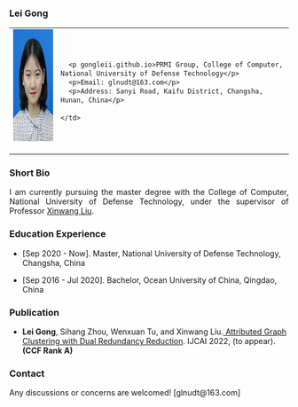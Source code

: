 <!-- ## Welcome to GitHub Pages -->

### Lei Gong

<table class="imgtable">
  <tr>
    <td>
      <img src="/image.jpg" alt="Lei Gong" width="160px" height="201.6px" />&nbsp;
    </td>
    <td align="left">
     
      <p gongleii.github.io>PRMI Group, College of Computer, National University of Defense Technology</p>
      <p>Email: glnudt@163.com</p>
      <p>Address: Sanyi Road, Kaifu District, Changsha, Hunan, China</p>
      
    </td>
 </tr>
</table>

### Short Bio
  <p align = "justify">I am currently pursuing the master degree with the College of Computer, National University of Defense Technology, under the supervisor of Professor <a href="https://xinwangliu.github.io/">Xinwang Liu</a>.</p>
  
### Education Experience
  <ul>
    <li> 
      <p>[Sep 2020 - Now]. Master, National University of Defense Technology, Changsha, China </p>
    </li>
  </ul>
<ul>
    <li> 
      <p>[Sep 2016 - Jul 2020]. Bachelor, Ocean University of China, Qingdao, China </p>
    </li>
  </ul>
 
  
### Publication
  <ul>
    <li> 
      <p><b>Lei Gong</b>, Sihang Zhou, Wenxuan Tu, and Xinwang Liu.<a href="https://github.com/gongleii/AGC-DRR"> Attributed Graph Clustering with Dual Redundancy Reduction</a>. IJCAI 2022, (to appear). <b>(CCF Rank A)</b></p>
    </li>
  </ul>

 

### Contact
<p>Any discussions or concerns are welcomed! [glnudt@163.com]</p>
